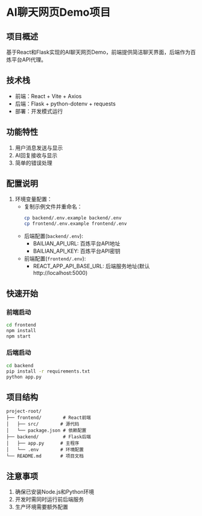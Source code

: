 # AI聊天网页Demo项目

## 项目概述
基于React和Flask实现的AI聊天网页Demo，前端提供简洁聊天界面，后端作为百炼平台API代理。

## 技术栈
- 前端：React + Vite + Axios
- 后端：Flask + python-dotenv + requests
- 部署：开发模式运行

## 功能特性
1. 用户消息发送与显示
2. AI回复接收与显示
3. 简单的错误处理

## 配置说明
1. 环境变量配置：
   - 复制示例文件并重命名：
     ```bash
     cp backend/.env.example backend/.env
     cp frontend/.env.example frontend/.env
     ```
   - 后端配置(`backend/.env`):
     - BAILIAN_API_URL: 百炼平台API地址
     - BAILIAN_API_KEY: 百炼平台API密钥
   - 前端配置(`frontend/.env`):
     - REACT_APP_API_BASE_URL: 后端服务地址(默认http://localhost:5000)

## 快速开始

### 前端启动
```bash
cd frontend
npm install
npm start
```

### 后端启动
```bash
cd backend
pip install -r requirements.txt
python app.py
```

## 项目结构
```
project-root/
├── frontend/        # React前端
│   ├── src/        # 源代码
│   └── package.json # 依赖配置
├── backend/         # Flask后端
│   ├── app.py      # 主程序
│   └── .env        # 环境配置
└── README.md       # 项目文档
```

## 注意事项
1. 确保已安装Node.js和Python环境
2. 开发时需同时运行前后端服务
3. 生产环境需要额外配置